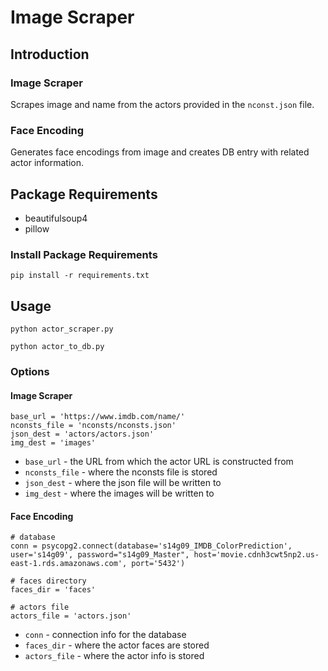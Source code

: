 # Image Scraper

## Introduction

### Image Scraper

Scrapes image and name from the actors provided in the `nconst.json` file.

### Face Encoding

Generates face encodings from image and creates DB entry with related actor
information.

## Package Requirements

- beautifulsoup4
- pillow

### Install Package Requirements

```
pip install -r requirements.txt
```

## Usage

```
python actor_scraper.py
```

```
python actor_to_db.py
```

### Options

#### Image Scraper

```
base_url = 'https://www.imdb.com/name/'
nconsts_file = 'nconsts/nconsts.json'
json_dest = 'actors/actors.json'
img_dest = 'images'

```

- `base_url` - the URL from which the actor URL is constructed from
- `nconsts_file` - where the nconsts file is stored
- `json_dest` - where the json file will be written to
- `img_dest` - where the images will be written to

#### Face Encoding

```
# database
conn = psycopg2.connect(database='s14g09_IMDB_ColorPrediction', user='s14g09', password="s14g09_Master", host='movie.cdnh3cwt5np2.us-east-1.rds.amazonaws.com', port='5432')

# faces directory
faces_dir = 'faces'

# actors file
actors_file = 'actors.json'
```

- `conn` - connection info for the database
- `faces_dir` - where the actor faces are stored
- `actors_file` - where the actor info is stored 
